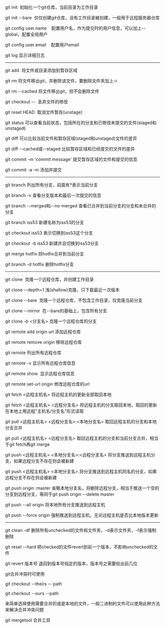git init  初始化一个git仓库，当前目录为工作目录

git init --bare  仅仅创建git仓库，没有工作目录被创建，一般用于远程服务器仓库

git config user.name    配置用户名，作为提交时的用户信息，可以加上--global，配置全局用户

git config user.email    配置用户email

git log 显示详细日志

---

git add  将文件或目录添加到暂存区域

git rm 将文件移出git，并删除该文件，要删除文件夹加上-r

git rm --cached 将文件移出git，但不会删除文件

git checkout --  丢弃文件的修改

git reset HEAD  取消文件暂存(unstage)

git status 可以查看当前状态，包括所在的分支和已修改未提交的文件(staged和unstaged)

git diff 可以比较当前文件和暂存区域(staged和unstaged)文件的差异

git diff --cached或--staged 比较暂存区域和已经提交的文件的差异

git commit -m 'commit message' 提交暂存区域的文件和提交的信息

git commit -a -m 添加并提交

---

git branch 列出所有分支，前面有\*表示当前分支

git branch -v 查看分支版本和最后一次提交的信息

git branch --merged和--no-merged 查看已合并到当前分支的分支和未合并的分支

git branch iss53 新建名称为iss53的分支

git checkout iss53 表示切换到iss53这个分支

git checkout -b iss53 新建并且切换到iss53分支

git merge hotfix 将hotfix合并到当前分支

git branch -d hotfix 删除hotfix分支

---

git clone  克隆一个远程仓库，并创建工作目录

git clone --depth=1 浅(shallow)克隆，只下载最近一次版本

git clone --bare  克隆一个远程仓库，不包含工作目录，仅克隆当前分支

git clone --mirror  在--bare的基础上，包含所有分支

git clone -b &lt;分支名&gt; 克隆一个远程仓库的分支

git remote add origin url 添加远程仓库

git remote remove origin 移除远程仓库

git remote 列出所有远程仓库

git remote -v 显示所有远程仓库信息

git remote show  显示远程仓库信息

git remote set-url origin 修改远程仓库的url

git fetch &lt;远程主机名&gt; 将远程主机的更新全部取回本地

git fetch &lt;远程主机名&gt; &lt;远程分支名&gt; 将远程主机的分支取回本地，取回的更新在本地上用远程"主机名/分支名"形式读取

git pull &lt;远程主机名&gt; &lt;远程分支名&gt;:&lt;本地分支名&gt; 取回远程主机的分支和本地分支合并

git pull &lt;远程主机名&gt; &lt;远程分支名&gt; 取回远程主机的分支和当前分支合并，相当于git fetch再git merge

git push &lt;远程主机名&gt; &lt;本地分支名&gt;:&lt;远程分支名&gt; 将分支推送到远程主机分支，如果远程分支不存在则会被新建

git push &lt;远程主机名&gt; &lt;本地分支名&gt; 将分支推送到远程主机同名的分支，如果远程分支不存在则会被新建

git push origin :master 省略本地分支名，将删除远程分支，相当于推送一个空的分支到远程分支，等同于git push origin --delete master

git push --all origin 将本地所有分支推送到远程主机

git push --force origin 强制推送到远程主机，无论远程主机是否比本地版本更新

---

git clean -df 删除所有unchecked的文件和文件夹，-d表示文件夹，-f表示强制删除

git reset --hard 把checked的文件revert到前一个版本，不影响unchecked的文件

git revert 版本号 退回到版本号指定的版本，版本号之需要给出前几位

git合并冲突时可使用

git checkout --theirs -- path

git checkout --ours --path

来简单选择使用需要合并的或是本地的文件，一般二进制的文件可以使用此种方法来解决合并冲突问题

git mergetool 合并工具


